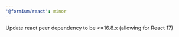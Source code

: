 ```yaml
---
'@formium/react': minor
---
```


Update react peer dependency to be >=16.8.x (allowing for React 17)
